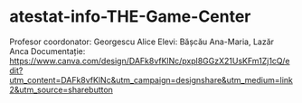 # atestat-info-THE-Game-Center

Profesor coordonator: Georgescu Alice
Elevi: Bășcău Ana-Maria, Lazăr Anca
Documentație: https://www.canva.com/design/DAFk8vfKlNc/pxpl8GGzX21UsKFm1Zj1cQ/edit?utm_content=DAFk8vfKlNc&utm_campaign=designshare&utm_medium=link2&utm_source=sharebutton
